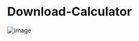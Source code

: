# Download-Calculator

![image](https://user-images.githubusercontent.com/39009298/204993522-b2b3be86-4ccc-406c-a09d-dd8c3ba5d975.png)
